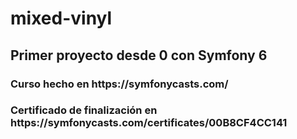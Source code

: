 # mixed-vinyl
<h2>Primer proyecto desde 0 con Symfony 6 </h2>
<h3>Curso hecho en https://symfonycasts.com/</h3>
<h3>Certificado de finalización en https://symfonycasts.com/certificates/00B8CF4CC141</h3>
